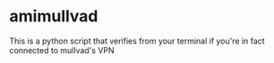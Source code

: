 # amimullvad
This is a python script that verifies from your terminal if you're in fact connected to mullvad's VPN
